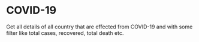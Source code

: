 # COVID-19
Get all details of all country that are effected from COVID-19 and with some filter like total cases, recovered, total death etc.
